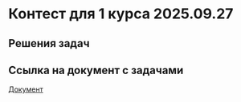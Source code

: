 <h1> Контест для 1 курса 2025.09.27 </h1>
<h2> Решения задач </h2>
<h2> Ссылка на документ с задачами </h2>

[Документ](https://docs.google.com/document/d/1VGYC4-LbITA_H7OkvL57humzR2IfeXFRxIov0-tofyo/edit?usp=sharing)
